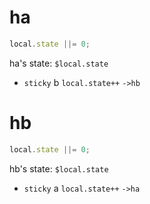 
# ha

```js
local.state ||= 0;
```

ha's state: `$local.state`

- `sticky` b `local.state++` `->hb`

# hb

```js
local.state ||= 0;
```

hb's state: `$local.state`

- `sticky` a `local.state++` `->ha`
